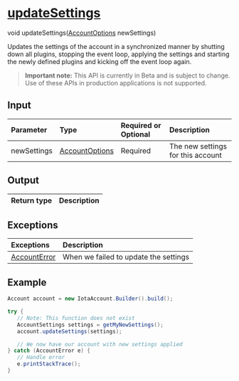 
# [updateSettings](https://github.com/iotaledger/iota-java/blob/master/jota/src/main/java/org/iota/jota/account/Account.java#L111)
 void updateSettings([AccountOptions](https://github.com/iotaledger/iota-java/blob/master/jota/src/main/java/org/iota/jota/account/AccountOptions.java) newSettings)

Updates the settings of the account in a synchronized manner by shutting down all plugins,  stopping the event loop, applying the settings  and starting the newly defined plugins and kicking off the event loop again.
> **Important note:** This API is currently in Beta and is subject to change. Use of these APIs in production applications is not supported.

## Input
| Parameter       | Type | Required or Optional | Description |
|:---------------|:--------|:--------| :--------|
| newSettings | [AccountOptions](https://github.com/iotaledger/iota-java/blob/master/jota/src/main/java/org/iota/jota/account/AccountOptions.java) | Required | The new settings for this account |
    
## Output
| Return type | Description |
|--|--|

## Exceptions
| Exceptions     | Description |
|:---------------|:--------|
| [AccountError](https://github.com/iotaledger/iota-java/blob/master/jota/src/main/java/org/iota/jota/account/errors/AccountError.java) | When we failed to update the settings |


 ## Example
 
 ```Java
 Account account = new IotaAccount.Builder().build();

try { 
    // Note: This function does not exist
    AccountSettings settings = getMyNewSettings();
    account.updateSettings(settings);

    // We now have our account with new settings applied
} catch (AccountError e) { 
    // Handle error
    e.printStackTrace(); 
}
 ```
